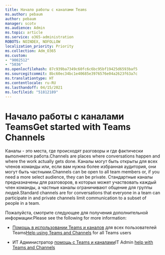 ```yaml
---
title: Начало работы с каналами Teams
ms.author: pebaum
author: pebaum
manager: scotv
ms.audience: Admin
ms.topic: article
ms.service: o365-administration
ROBOTS: NOINDEX, NOFOLLOW
localization_priority: Priority
ms.collection: Adm_O365
ms.custom:
- "9002512"
- "5036"
ms.openlocfilehash: 87c939ba7349c60fc6c6bc95bf19425d6593baf5
ms.sourcegitcommit: 8bc60ec34bc1e40685e3976576e04a2623f63a7c
ms.translationtype: HT
ms.contentlocale: ru-RU
ms.lasthandoff: 04/15/2021
ms.locfileid: "51812189"
---
```

# <a name="get-started-with-teams-channels"></a><span data-ttu-id="ae06b-102">Начало работы с каналами Teams</span><span class="sxs-lookup"><span data-stu-id="ae06b-102">Get started with Teams Channels</span></span>

<span data-ttu-id="ae06b-103">Каналы - это места, где происходят разговоры и где фактически выполняется работа.</span><span class="sxs-lookup"><span data-stu-id="ae06b-103">Channels are places where conversations happen and where the work actually gets done.</span></span> <span data-ttu-id="ae06b-104">Каналы могут быть открыты для всех членов команды или, если вам нужна более избранная аудитория, они могут быть частными.</span><span class="sxs-lookup"><span data-stu-id="ae06b-104">Channels can be open to all team members or, if you need a more select audience, they can be private.</span></span> <span data-ttu-id="ae06b-105">Стандартные каналы предназначены для разговоров, в которых может участвовать каждый член команды, а частные каналы ограничивают общение для группы людей.</span><span class="sxs-lookup"><span data-stu-id="ae06b-105">Standard channels are for conversations that everyone in a team can participate in and private channels limit communication to a subset of people in a team.</span></span>

<span data-ttu-id="ae06b-106">Пожалуйста, смотрите следующее для получения дополнительной информации:</span><span class="sxs-lookup"><span data-stu-id="ae06b-106">Please see the following for more information:</span></span>

- <span data-ttu-id="ae06b-107">[Помощь в использовании Teams и каналов](https://support.office.com/article/teams-and-channels-df38ae23-8f85-46d3-b071-cb11b9de5499) для всех пользователей Teams</span><span class="sxs-lookup"><span data-stu-id="ae06b-107">[Help using Teams and Channels](https://support.office.com/article/teams-and-channels-df38ae23-8f85-46d3-b071-cb11b9de5499) for all Teams users</span></span>

- <span data-ttu-id="ae06b-108">ИТ Администратор [помощь с Teams и каналами](https://docs.microsoft.com/microsoftteams/teams-channels-overview)</span><span class="sxs-lookup"><span data-stu-id="ae06b-108">IT Admin [help with Teams and Channels](https://docs.microsoft.com/microsoftteams/teams-channels-overview)</span></span> 
